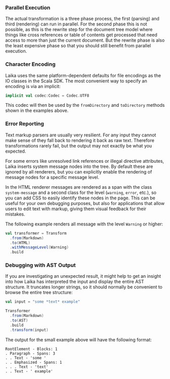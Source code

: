 

### Parallel Execution

The actual transformation is a three phase process, the first (parsing) and
third (rendering) can run in parallel. For the second phase this is not possible,
as this is the rewrite step for the document tree model where things like cross references or
table of contents get processed that need access to more than just the current
document. But the rewrite phase is also the least expensive phase so that you
should still benefit from parallel execution.


### Character Encoding

Laika uses the same platform-dependent defaults for file encodings as the
IO classes in the Scala SDK. The most convenient way to specify an encoding
is via an implicit:

```scala
implicit val codec:Codec = Codec.UTF8
```

This codec will then be used by the `fromDirectory` and `toDirectory` methods shown
in the examples above.


### Error Reporting

Text markup parsers are usually very resilient. For any input they cannot
make sense of they fall back to rendering it back as raw text. Therefore
transformations rarely fail, but the output may not exactly be what you 
expected.

For some errors like unresolved link references or illegal directive
attributes, Laika inserts system message nodes into the tree. By default
these are ignored by all renderers, but you can explicitly enable
the rendering of message nodes for a specific message level.

In the HTML renderer messages are rendered as a span with the class
`system-message` and a second class for the level (`warning`, `error`, etc.),
so you can add CSS to easily identify these nodes in the page. This can be
useful for your own debugging purposes, but also for applications that allow
users to edit text with markup, giving them visual feedback for their mistakes.

The following example renders all message with the level `Warning` or higher:

```scala
val transformer = Transform
  .from(Markdown)
  .to(HTML)
  .withMessageLevel(Warning)
  .build
```

### Debugging with AST Output

If you are investigating an unexpected result, it might help to get
an insight into how Laika has interpreted the input and display the entire
AST structure. It truncates longer strings, so it should normally be convenient
to browse the entire tree structure:

```scala
val input = "some *text* example"

Transformer
  .from(Markdown)
  .to(AST)
  .build
  .transform(input)
```

The output for the small example above will have the following format:

```laika-ast
RootElement - Blocks: 1
. Paragraph - Spans: 3
. . Text - 'some '
. . Emphasized - Spans: 1
. . . Text - 'text'
. . Text - ' example'
```
